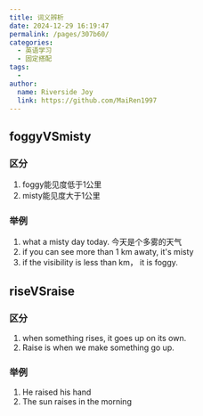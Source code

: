 ```yaml
---
title: 词义辨析
date: 2024-12-29 16:19:47
permalink: /pages/307b60/
categories:
  - 英语学习
  - 固定搭配
tags:
  - 
author: 
  name: Riverside Joy
  link: https://github.com/MaiRen1997
---
```

## foggyVSmisty

### 区分

1. foggy能见度低于1公里
2. misty能见度大于1公里

### 举例

1. what a misty day today. 今天是个多雾的天气
2. if you can see more than 1 km awaty, it's misty
3. if the visibility is less than  km， it is foggy.

## riseVSraise

### 区分

1. when something rises, it goes up on its own.
2. Raise is when we make something go up.

### 举例

1. He raised his hand
2. The sun raises in the morning


